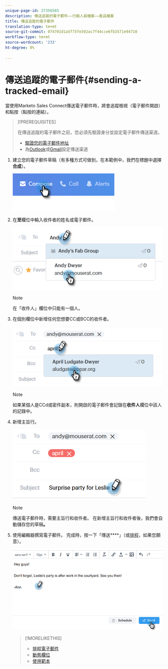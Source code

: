 ```yaml
---
unique-page-id: 37356565
description: 傳送追蹤的電子郵件——行銷人員檔案——產品檔案
title: 傳送追蹤的電子郵件
translation-type: tm+mt
source-git-commit: 074701d1a5f75fe592ac7f44cce6fb3571e94710
workflow-type: tm+mt
source-wordcount: '233'
ht-degree: 0%

---
```



# 傳送追蹤的電子郵件{#sending-a-tracked-email}

當使用Marketo Sales Connect傳送電子郵件時，將會追蹤檢視（電子郵件開啟）和點按（點按的連結）。

>[!PREREQUISITES]
>
>在傳送追蹤的電子郵件之前，您必須先驗證身分並設定電子郵件傳送渠道。
>
>* [驗證您的電子郵件地址](http://docs.marketo.com/x/ewPh)
>* 為[Outlook](http://docs.marketo.com/x/Z4AOAQ)或[Gmail](http://docs.marketo.com/x/kYMOAQ)設定傳送渠道

>



1. 建立您的電子郵件草稿（有多種方式可做到，在本範例中，我們在標題中選擇&#x200B;**合成**）。

   ![](assets/one.png)

1. 在&#x200B;**至**&#x200B;欄位中輸入收件者的姓名或電子郵件。

   ![](assets/two.png)

   >[!NOTE]
   >
   >在「收件人」欄位中只能有一個人。

1. 在個別欄位中新增任何您想要CC或BCC的收件者。

   ![](assets/three.png)

   >[!NOTE]
   >
   >如果某個人是CCd或密件副本，則開啟的電子郵件會記錄在&#x200B;**收件人**&#x200B;欄位中該人的記錄中。

1. 新增主旨行。

   ![](assets/four.png)

   >[!NOTE]
   >
   >傳送電子郵件時，需要主旨行和收件者。 在新增主旨行和收件者後，我們會自動儲存您的草稿&#x200B;**。**

1. 使用編輯器撰寫電子郵件。 完成時，按一下「傳送&#x200B;****」（或[排程](http://docs.marketo.com/x/GAQ6Ag)，如果您願意）。

   ![](assets/five.png)

   >[!MORELIKETHIS]
   >
   >
   >    
   >    
   >    * [排程電子郵件](http://docs.marketo.com/x/GAQ6Ag)
   >    * [動態欄位](http://docs.marketo.com/x/wwDb)
   >    * [使用範本](http://docs.marketo.com/display/DOCS/Templates)



